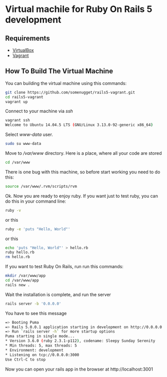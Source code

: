 # Virtual machile for Ruby On Rails 5 development

## Requirements
* [VirtualBox](https://www.virtualbox.org)
* [Vagrant](http://vagrantup.com)

## How To Build The Virtual Machine
You can building the virtual machine using this commands:
```sh
git clone https://github.com/somenugget/rails5-vagrant.git
cd rails5-vagrant
vagrant up
```
Connect to your machine via _ssh_
```sh
vagrant ssh
Welcome to Ubuntu 14.04.5 LTS (GNU/Linux 3.13.0-92-generic x86_64)
```

Select _www-data_ user. 
```sh
sudo su www-data
```    
Move to _/var/www_ directory. Here is a place, where all your code are stored
```sh
cd /var/www
```    
There is one bug with this machine, so before start working you need to do this:
```sh
source /var/www/.rvm/scripts/rvm
```
Ok. Now you are ready to enjoy ruby.
If you want just to test ruby, you can do this in your command line:
```sh
ruby -v
```
or this
```sh
ruby -e 'puts "Hello, World"'
```
or this
```sh
echo 'puts "Hello, World"' > hello.rb
ruby hello.rb
rm hello.rb
```

If you want to test Ruby On Rails, run run this commands:
```sh
mkdir /var/www/app
cd /var/www/app
rails new .
```
Wait the installation is complete, and run the server
```sh
rails server -b '0.0.0.0'
```
You have to see this message
```sh
=> Booting Puma
=> Rails 5.0.0.1 application starting in development on http://0.0.0.0:3000
=> Run `rails server -h` for more startup options
Puma starting in single mode...
* Version 3.6.0 (ruby 2.3.1-p112), codename: Sleepy Sunday Serenity
* Min threads: 5, max threads: 5
* Environment: development
* Listening on tcp://0.0.0.0:3000
Use Ctrl-C to stop
```
Now you can open your rails app in the browser at http://localhost:3001
